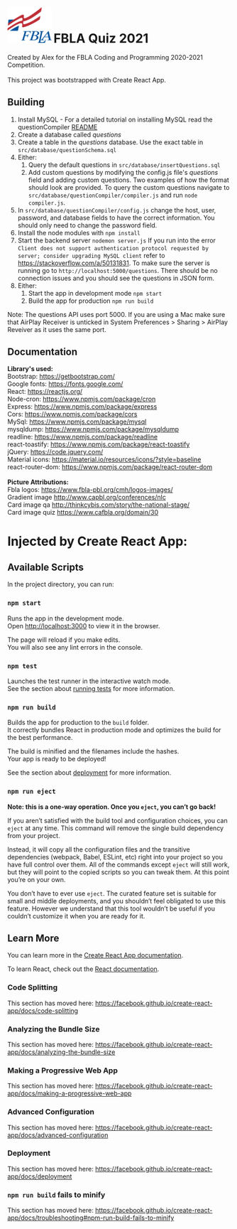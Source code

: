 <img src = "/src/assets/images/fblaLogo.png" width = "100px" >
<h1 style = "display: inline" >FBLA Quiz 2021</h1><br /><br />
Created by Alex for the FBLA Coding and Programming 2020-2021 Competition.
<br /><br />
This project was bootstrapped with Create React App.

## Building
1. Install MySQL - For a detailed tutorial on installing MySQL read the questionCompiler [README](src/database/questionCompiler/README.md)<br />
2. Create a database called *questions*<br />
3. Create a table in the *questions* database. Use the exact table in `src/database/questionSchema.sql`<br />
4. Either:<br />
	1. Query the default questions in `src/database/insertQuestions.sql`<br />
	2. Add custom questions by modifying the config.js file's *questions* field and adding custom questions. Two examples of how the format should look are provided. To query the custom questions navigate to `src/database/questionCompiler/compiler.js` and run `node compiler.js`.
5. In `src/database/questionCompiler/config.js` change the host, user, password, and database fields to have the correct information. You should only need to change the password field.<br />
6. Install the node modules with `npm install`<br />
7. Start the backend server `nodemon server.js` If you run into the error `Client does not support authentication protocol requested by server; consider upgrading MySQL client` refer to https://stackoverflow.com/a/50131831. To make sure the server is running go to `http://localhost:5000/questions`. There should be no connection issues and you should see the questions in JSON form.<br />
8. Either:<br />
    1. Start the app in development mode `npm start`<br />
    2. Build the app for production `npm run build`

Note: The questions API uses port 5000. If you are using a Mac make sure that AirPlay Receiver is unticked in System Preferences > Sharing > AirPlay Reveiver as it uses the same port.

## Documentation
**Library's used:**<br />
Bootstrap: https://getbootstrap.com/<br />
Google fonts: https://fonts.google.com/<br />
React: https://reactjs.org/<br />
Node-cron: https://www.npmjs.com/package/cron<br />
Express: https://www.npmjs.com/package/express<br />
Cors: https://www.npmjs.com/package/cors<br />
MySql: https://www.npmjs.com/package/mysql<br />
mysqldump: https://www.npmjs.com/package/mysqldump<br />
readline: https://www.npmjs.com/package/readline<br />
react-toastify: https://www.npmjs.com/package/react-toastify<br />
jQuery: https://code.jquery.com/<br />
Material icons: https://material.io/resources/icons/?style=baseline<br />
react-router-dom: https://www.npmjs.com/package/react-router-dom<br />
<br />
**Picture Attributions:**<br />
Fbla logos: https://www.fbla-pbl.org/cmh/logos-images/<br />
Gradient image http://www.capbl.org/conferences/nlc<br />
Card image qa http://thinkcybis.com/story/the-national-stage/<br />
Card image quiz https://www.cafbla.org/domain/30<br />

# Injected by Create React App:

## Available Scripts

In the project directory, you can run:

### `npm start`

Runs the app in the development mode.<br />
Open [http://localhost:3000](http://localhost:3000) to view it in the browser.

The page will reload if you make edits.<br />
You will also see any lint errors in the console.

### `npm test`

Launches the test runner in the interactive watch mode.<br />
See the section about [running tests](https://facebook.github.io/create-react-app/docs/running-tests) for more information.

### `npm run build`

Builds the app for production to the `build` folder.<br />
It correctly bundles React in production mode and optimizes the build for the best performance.

The build is minified and the filenames include the hashes.<br />
Your app is ready to be deployed!

See the section about [deployment](https://facebook.github.io/create-react-app/docs/deployment) for more information.

### `npm run eject`

**Note: this is a one-way operation. Once you `eject`, you can’t go back!**

If you aren’t satisfied with the build tool and configuration choices, you can `eject` at any time. This command will remove the single build dependency from your project.

Instead, it will copy all the configuration files and the transitive dependencies (webpack, Babel, ESLint, etc) right into your project so you have full control over them. All of the commands except `eject` will still work, but they will point to the copied scripts so you can tweak them. At this point you’re on your own.

You don’t have to ever use `eject`. The curated feature set is suitable for small and middle deployments, and you shouldn’t feel obligated to use this feature. However we understand that this tool wouldn’t be useful if you couldn’t customize it when you are ready for it.

## Learn More

You can learn more in the [Create React App documentation](https://facebook.github.io/create-react-app/docs/getting-started).

To learn React, check out the [React documentation](https://reactjs.org/).

### Code Splitting

This section has moved here: https://facebook.github.io/create-react-app/docs/code-splitting

### Analyzing the Bundle Size

This section has moved here: https://facebook.github.io/create-react-app/docs/analyzing-the-bundle-size

### Making a Progressive Web App

This section has moved here: https://facebook.github.io/create-react-app/docs/making-a-progressive-web-app

### Advanced Configuration

This section has moved here: https://facebook.github.io/create-react-app/docs/advanced-configuration

### Deployment

This section has moved here: https://facebook.github.io/create-react-app/docs/deployment

### `npm run build` fails to minify

This section has moved here: https://facebook.github.io/create-react-app/docs/troubleshooting#npm-run-build-fails-to-minify
